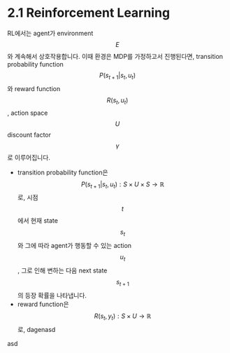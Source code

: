 # 2.1 Reinforcement Learning

RL에서는 agent가 environment $$ E $$와 계속해서 상호작용합니다. 이때 환경은 MDP를 가정하고서 진행된다면, transition probability function$$ P(s_{t+1}|s_t,u_t)$$ 와 reward function $$ R(s_t,u_t) $$, action space $$U$$ discount factor $$ \gamma $$로 이루어집니다. 

* transition probability function은 $$ P(s_{t+1}|s_t,u_t) : S \times U \times S \rightarrow\mathbb{R}$$ 로, 시점 $$ t $$에서 현재 state $$s_t$$와 그에 따라 agent가 행동할 수 있는 action $$u_t$$, 그로 인해 변하는 다음 next state $$ s_{t+1}$$ 의 등장 확률을 나타냅니다.
* reward function은 $$R(s_t,y_t):S\times U \rightarrow \mathbb{R}$$로,  dagenasd

asd

